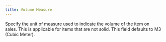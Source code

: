 ```yaml
---
title: Volume Measure
---
```



Specify the unit of measure used to indicate the volume of the item on sales. This is applicable for items that are not solid. This field defaults to M3 (Cubic Meter).
